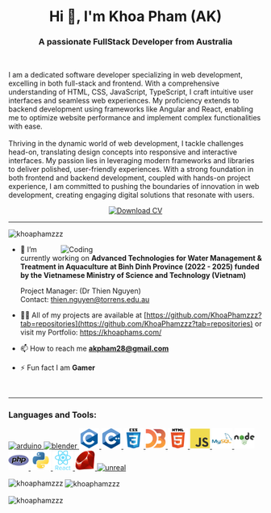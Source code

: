 <h1 align="center">Hi 👋, I'm Khoa Pham (AK)</h1>
<h3 align="center">A passionate FullStack Developer from Australia</h3>
<br>

I am a dedicated software developer specializing in web development, excelling in both full-stack and
frontend. With a comprehensive understanding of HTML, CSS, JavaScript, TypeScript, I craft intuitive user
interfaces and seamless web experiences. My proficiency extends to backend development using
frameworks like Angular and React, enabling me to optimize website performance and implement complex
functionalities with ease.
<br>
<br>
Thriving in the dynamic world of web development, I tackle challenges head-on, translating design
concepts into responsive and interactive interfaces. My passion lies in leveraging modern frameworks and
libraries to deliver polished, user-friendly experiences. With a strong foundation in both frontend and
backend development, coupled with hands-on project experience, I am committed to pushing the
boundaries of innovation in web development, creating engaging digital solutions that resonate with users.


<p align="center">
  <!-- BEGIN DOWNLOAD CV BUTTON -->
  <a href="https://github.com/KhoaPhamzzz/Khoa-s-CV/raw/main/Khoa%20Anh%20Pham%20CV2.pdf" target="_blank">
    <img src="https://custom-icon-badges.demolab.com/badge/-Download%20CV-blue?style=for-the-badge&logo=download&logoColor=white" alt="Download CV">
  </a>
  <!-- END DOWNLOAD CV BUTTON -->
</p>



---

<p align="left"> <img src="https://komarev.com/ghpvc/?username=khoaphamzzz&label=Profile%20views&color=0e75b6&style=flat" alt="khoaphamzzz" /> </p>

<img align="right" alt="Coding" width="400" src="https://media.licdn.com/dms/image/D5612AQGOmwfIE5mlWA/article-cover_image-shrink_720_1280/0/1674617947228?e=2147483647&v=beta&t=FTU_isQ6VYfV5D_ueFHPWvT8ZqgDeJG3yr8Mi8lpfk0">

- 🔭 I’m currently working on **Advanced Technologies for Water Management & Treatment in Aquaculture at Binh Dinh Province (2022 - 2025) funded by the Vietnamese Ministry of Science and Technology (Vietnam)**

  Project Manager: (Dr Thien Nguyen) <br>
  Contact: thien.nguyen@torrens.edu.au

- 👨‍💻 All of my projects are available at [https://github.com/KhoaPhamzzz?tab=repositories](https://github.com/KhoaPhamzzz?tab=repositories) or visit my Portfolio: https://khoaphams.com/ 

- 📫 How to reach me **akpham28@gmail.com**

- ⚡ Fun fact I am **Gamer** 



<br>
<p align="left">
</p>

---

<h3 align="left">Languages and Tools:</h3>
<p align="left"> <a href="https://www.arduino.cc/" target="_blank" rel="noreferrer"> <img src="https://cdn.worldvectorlogo.com/logos/arduino-1.svg" alt="arduino" width="40" height="40"/> </a> <a href="https://www.blender.org/" target="_blank" rel="noreferrer"> <img src="https://download.blender.org/branding/community/blender_community_badge_white.svg" alt="blender" width="40" height="40"/> </a> <a href="https://www.cprogramming.com/" target="_blank" rel="noreferrer"> <img src="https://raw.githubusercontent.com/devicons/devicon/master/icons/c/c-original.svg" alt="c" width="40" height="40"/> </a> <a href="https://www.w3schools.com/cpp/" target="_blank" rel="noreferrer"> <img src="https://raw.githubusercontent.com/devicons/devicon/master/icons/cplusplus/cplusplus-original.svg" alt="cplusplus" width="40" height="40"/> </a> <a href="https://www.w3schools.com/css/" target="_blank" rel="noreferrer"> <img src="https://raw.githubusercontent.com/devicons/devicon/master/icons/css3/css3-original-wordmark.svg" alt="css3" width="40" height="40"/> </a> <a href="https://d3js.org/" target="_blank" rel="noreferrer"> <img src="https://raw.githubusercontent.com/devicons/devicon/master/icons/d3js/d3js-original.svg" alt="d3js" width="40" height="40"/> </a> <a href="https://www.w3.org/html/" target="_blank" rel="noreferrer"> <img src="https://raw.githubusercontent.com/devicons/devicon/master/icons/html5/html5-original-wordmark.svg" alt="html5" width="40" height="40"/> </a> <a href="https://developer.mozilla.org/en-US/docs/Web/JavaScript" target="_blank" rel="noreferrer"> <img src="https://raw.githubusercontent.com/devicons/devicon/master/icons/javascript/javascript-original.svg" alt="javascript" width="40" height="40"/> </a> <a href="https://www.mysql.com/" target="_blank" rel="noreferrer"> <img src="https://raw.githubusercontent.com/devicons/devicon/master/icons/mysql/mysql-original-wordmark.svg" alt="mysql" width="40" height="40"/> </a> <a href="https://nodejs.org" target="_blank" rel="noreferrer"> <img src="https://raw.githubusercontent.com/devicons/devicon/master/icons/nodejs/nodejs-original-wordmark.svg" alt="nodejs" width="40" height="40"/> </a> <a href="https://www.php.net" target="_blank" rel="noreferrer"> <img src="https://raw.githubusercontent.com/devicons/devicon/master/icons/php/php-original.svg" alt="php" width="40" height="40"/> </a> <a href="https://www.python.org" target="_blank" rel="noreferrer"> <img src="https://raw.githubusercontent.com/devicons/devicon/master/icons/python/python-original.svg" alt="python" width="40" height="40"/> </a> <a href="https://reactjs.org/" target="_blank" rel="noreferrer"> <img src="https://raw.githubusercontent.com/devicons/devicon/master/icons/react/react-original-wordmark.svg" alt="react" width="40" height="40"/> </a> <a href="https://www.ruby-lang.org/en/" target="_blank" rel="noreferrer"> <img src="https://raw.githubusercontent.com/devicons/devicon/master/icons/ruby/ruby-original.svg" alt="ruby" width="40" height="40"/> </a> <a href="https://unrealengine.com/" target="_blank" rel="noreferrer"> <img src="https://raw.githubusercontent.com/kenangundogan/fontisto/036b7eca71aab1bef8e6a0518f7329f13ed62f6b/icons/svg/brand/unreal-engine.svg" alt="unreal" width="40" height="40"/> </a> </p>

<p><img align="left" src="https://github-readme-stats.vercel.app/api/top-langs?username=khoaphamzzz&show_icons=true&locale=en&layout=compact" alt="khoaphamzzz" /></p>

<p>&nbsp;<img align="center" src="https://github-readme-stats.vercel.app/api?username=khoaphamzzz&show_icons=true&locale=en" alt="khoaphamzzz" /></p>

<p><img align="center" src="https://github-readme-streak-stats.herokuapp.com/?user=khoaphamzzz&" alt="khoaphamzzz" /></p>

